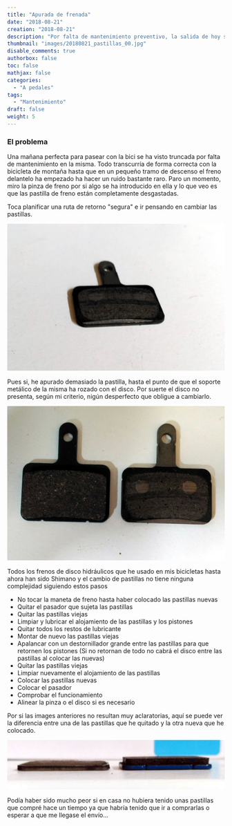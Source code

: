 ```yaml
---
title: "Apurada de frenada"
date: "2018-08-21"
creation: "2018-08-21"
description: "Por falta de mantenimiento preventivo, la salida de hoy se ha visto reducida considerablemente."
thumbnail: "images/20180821_pastillas_00.jpg"
disable_comments: true
authorbox: false
toc: false
mathjax: false
categories:
  - "A pedales"
tags:
  - "Mantenimiento"
draft: false
weight: 5
---
```

### El problema

Una mañana perfecta para pasear con la bici se ha visto truncada por falta de mantenimiento en la misma.  Todo transcurría de forma correcta con la bicicleta de montaña hasta que en un pequeño tramo de descenso el freno delantelo ha empezado ha hacer un ruido bastante raro.  Paro un momento, miro la pinza de freno por si algo se ha introducido en ella y lo que veo es que las pastilla de freno están completamente desgastadas.

Toca planificar una ruta de retorno "segura" e ir pensando en cambiar las pastillas.  

![pastilla][1]

Pues si, he apurado demasiado la pastilla, hasta el punto de que el soporte metálico de la misma ha rozado con el disco.  Por suerte el disco no presenta, según mi criterio, nigún desperfecto que obligue a cambiarlo.

![pastilla][3]

Todos los frenos de disco hidráulicos que he usado en mis bicicletas hasta ahora han sido Shimano y el cambio de pastillas no tiene ninguna complejidad siguiendo estos pasos

* No tocar la maneta de freno hasta haber colocado las pastillas nuevas
* Quitar el pasador que sujeta las pastillas
* Quitar las pastillas viejas
* Limpiar y lubricar el alojamiento de las pastillas y los pistones
* Quitar todos los restos de lubricante
* Montar  de nuevo las pastillas viejas
* Apalancar con un destornillador grande entre las pastillas para que retornen los pistones (Si no retornan de todo no cabrá el disco entre las pastillas al colocar las nuevas)
* Quitar las pastillas viejas
* Limpiar nuevamente el alojamiento de las pastillas
* Colocar las pastillas nuevas
* Colocar el pasador
* Comprobar el funcionamiento
* Alinear la pinza o el disco si es necesario

Por si las images anteriores no resultan muy aclaratorias, aquí se puede ver la diferencia entre una de las pastillas que he quitado y la otra nueva que he colocado.

![pastilla][2]

Podía haber sido mucho peor si en casa no hubiera tenido unas pastillas que compré hace un tiempo ya que habría tenido que ir a comprarlas o esperar a que me llegase el envío...

[1]: /images/20180821_pastillas_01.jpg
[2]: /images/20180821_pastillas_02.jpg
[3]: /images/20180821_pastillas_03.jpg

